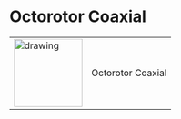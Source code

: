 # Octorotor Coaxial

|||
|-|-|
| <img src="https://dev.px4.io/master/assets/airframes/types/OctoRotorXCoaxial.svg" alt="drawing" height="120"/> | Octorotor Coaxial
